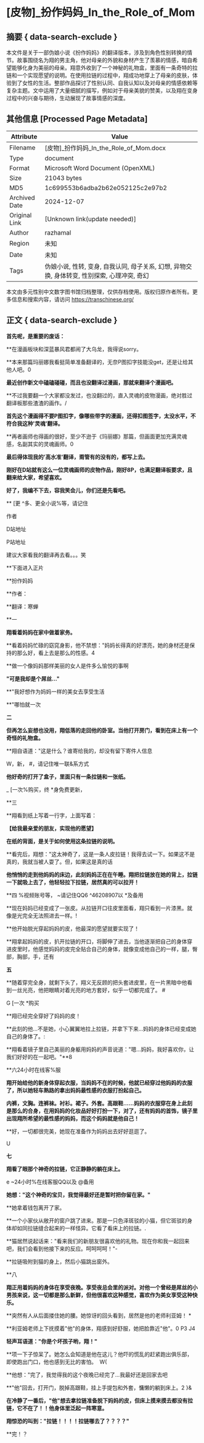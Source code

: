 # [皮物]_扮作妈妈_In_the_Role_of_Mom



## 摘要  { data-search-exclude }

<!-- tcd_abstract -->
本文件是关于一部伪娘小说《扮作妈妈》的翻译版本，涉及到角色性别转换的情节。故事围绕名为翔的男主角，他对母亲的外貌和身材产生了羡慕的情感，暗自希望能够化身为美丽的母亲。翔意外收到了一个神秘的礼物盒，里面有一条奇特的拉链和一个实现愿望的说明。在使用拉链的过程中，翔成功地穿上了母亲的皮肤，体验到了女性的生活。整部作品探讨了性别认同、自我认知以及对母亲的情感依赖等复杂主题。文中运用了大量细腻的描写，例如对于母亲美貌的赞美，以及翔在变身过程中的兴奋与期待，生动展现了故事情感的深度。

<!-- tcd_abstract_end -->

## 其他信息 [Processed Page Metadata]

| Attribute       | Value                                  |
|-----------------|----------------------------------------|
| Filename        | [皮物]_扮作妈妈_In_the_Role_of_Mom.docx                             |
| Type            | document                                 |
| Format          | Microsoft Word Document (OpenXML)                               |
| Size            | 21043 bytes                           |
| MD5             | 1c699553b6adba2b62e052125c2e97b2                                  |
| Archived Date   | 2024-12-07                             |
| Original Link   | [Unknown link(update needed)]                         |
| Author          | razhamal                               |
| Region          | 未知                               |
| Date            | 未知                                 |
| Tags            | 伪娘小说, 性转, 变身, 自我认同, 母子关系, 幻想, 异物交换, 身体转变, 性别探索, 心理冲突, 奇幻                                 |

本文由多元性别中文数字图书馆归档整理，仅供存档使用。版权归原作者所有。更多信息和搜索内容，请访问 <https://transchinese.org/>


## 正文 { data-search-exclude }

<!-- tcd_main_text -->
**首先呢，是重要的废话：**



**在漫画板块和深蓝暴风君都闹了大乌龙，我得说sorry。



**本来那篇玛丽娜我看挺简单准备翻译的，无奈P图扣字技能没get，还是让给其他人吧。0



**最近创作新文中磕磕碰碰，而且也没翻译过漫画，那就来翻译个漫画吧。**



**不过我要翻一个大家都没发过，也没翻过的，直入灵魂的皮物漫画，绝对胜过翻译板那些渣渣的画作。/



**首先这个漫画得不要P图扣字，像哪些带字的漫画，还得扣图签字，太没水平，不符合我这种'灵魂'翻译。**





**再者画师也得画的很好，至少不逊于《玛丽娜》那篇，但画面更加充满灵魂感，名副其实的灵魂画师。0





**最后得体现我的'高水准'翻译，甭管有的没有的，都写上去。**





**刚好在D站就有这么一位灵魂画师的皮物作品，刚好8P，也满足翻译板要求，且翻来给大家，希望喜欢。**





**好了，我编不下去，容我笑会儿，你们还是先看吧。**



** [更 ^多、更全小说%等，请记住



作者



D站地址





P站地址





建议大家看我的翻译再去看。。。笑







**下面进入正片















**扮作妈妈



**作者：



**翻译：寒蝉



**一





**翔看着妈妈在家中做着家务。**





**看着妈妈忙碌的窈窕身影，他不禁想："妈妈长得真的好漂亮，她的身材还是保持的那么好，看上去是那么的性感。4



**做一个像妈妈那样美丽的女人是件多么愉悦的事啊



**"可是我却是个屌丝..."**





**"我好想作为妈妈一样的美女去享受生活



**"哪怕就一次



 











**二**





**但再怎么妄想也没用，翔低落的走回他的卧室。当他打开房门，看到在床上有一个奇怪的礼物盒。**



**翔自语道："这是什么？谁寄给我的，却没有留下寄件人信息



W，新， #，请记住唯一联&系方式



**他好奇的打开了盒子，里面只有一条拉链和一张纸。**







 _ [一次%购买，终 *身免费更新，







**三





**翔看到纸上写着一行字，上面写着：





**【给我最亲爱的朋友，实现他的愿望】**





**在纸的背面，是关于如何使用这条拉链的说明。**





**看完后，翔想："这太神奇了，这是一条人皮拉链！我得去试一下。如果这不是真的，我就当被人耍了。但，如果这是真的话





**他悄悄的走到他妈妈的床边，此刻妈妈正在在午睡。翔把拉链放在她的背上，拉链一下就吸上去了，他轻轻拉下拉链，居然真的可以拉开！**













**四 %视频账号等， ~请记住QQ6 ^46208907以 *及备用



**现在妈妈已经变成了一张皮。从拉链开口往皮里面看，翔只看到一片漆黑。就像是光完全无法照进去一样。!



**他开始脱光穿起妈妈的皮，他最深的愿望就要实现了！





**翔拿起妈妈的皮，扒开拉链的开口，将脚伸了进去，当他逐渐把自己的身体穿进皮里时，他感觉妈妈的皮完全贴合自己的身体，就像变成他自己的一样，腿，臀部，胸部，手，还有







**五**



**随着穿完全身，就剩下头了，翔义无反顾的把头套进皮里，在一片黑暗中他看到一丝光亮，他把眼睛对着光亮的地方套好，似乎一切都完成了。 #

G [一次 *购买




**翔已经完全穿好了妈妈的皮！





**此刻的他...不是她，小心翼翼地拉上拉链，并拿下下来...妈妈的身体已经变成她自己的身体了。:





**翔看着镜子里自己美丽的身躯用妈妈的声音说道："嗯...妈妈，我好喜欢你，让我们好好的在一起吧。"**8











**六24小时在线客%服



**翔开始给他的新身体穿起衣服，当妈妈不在的时候，他就已经穿过他妈妈的衣服了，所以她轻车熟路的拿出妈妈最性感的衣服打扮起自己。**



**内裤，文胸。连裤袜。衬衫。裙子。外套。高跟鞋......妈妈的衣服穿在身上此刻是那么的合身，在用妈妈的化妆品好好打扮一下，对了，还有妈妈的首饰，镜子里出现翔所希望的最性感的妈妈，而这个妈妈就是他自己！**





**好，一切都很完美，她现在准备作为妈妈出去好好逛逛了。

U











**七**



**翔看了眼那个神奇的拉链，它正静静的躺在床上。**



e ~24小时%在线客服QQ以及 @备用



**她想："这个神奇的宝贝，我觉得最好还是暂时把你留在家。"**



**她拿着钱包离开了家。





**一个小家伙从敞开的窗户跳了进来。那是一只色泽斑驳的小猫，但它斑驳的身体却如同拉链缝合起来的一样怪异。它看了看床上的拉链。.



**猫居然说起话来："看来我们的新朋友很喜欢他的礼物。现在你和我一起回来吧，我们会看到他接下来的反应。呵呵呵呵！"-



**拉链吸附到猫的身上，然后小猫跳出窗外。











**八



**翔正用着妈妈的身体在享受夜晚。享受夜总会里的派对。对他一个曾经是屌丝的小男孩来说，这一切都是那么新鲜，但他很喜欢这种感觉，喜欢作为美女享受这种快乐。**





**突然有人从后面搂住她的腰。她惊讶的回头看到，居然是他的老师利亚姆！ *



**利亚姆老师上下抚摸着"他"的身体，翔感到好舒服，她把脸靠近"他"。0 P3 J4



**轻声耳语道："你是个坏孩子哟，翔！"**





**项一下子惊呆了。她怎么会知道是他在这儿？他吓的慌乱的赶紧跑出俱乐部，即使跑出门口，他也感到无比的害怕。  W(





**他想："完了，我觉得我的这个夜晚已经完了...我最好还是回家去吧



**"他"回去，打开门，脱掉高跟鞋，挂上手提包和外套，慵懒的躺到床上。2 }&



**在冷静了一番后，"他"想去拿拉链准备脱下妈妈的皮，但床上摸来摸去都没有拉链，它不在了！！他身体里泛起一阵寒意。**



**翔惊恐的叫到："拉链！！！！拉链哪去了？？？？"**











**完！？
<!-- tcd_main_text_end -->

